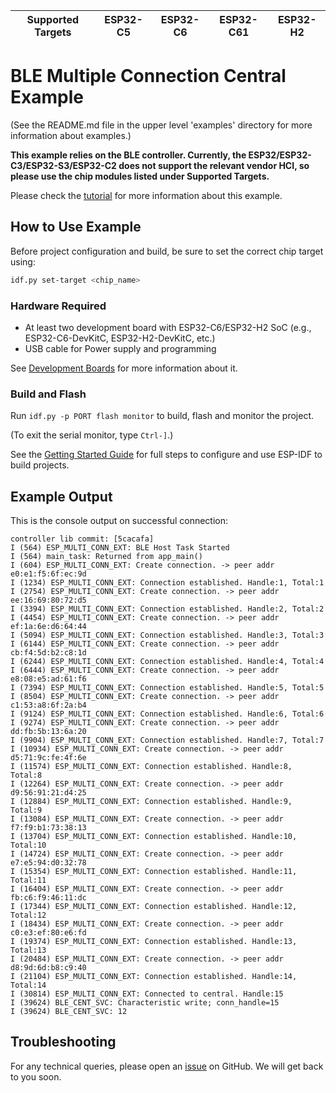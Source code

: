 | Supported Targets | ESP32-C5 | ESP32-C6 | ESP32-C61 | ESP32-H2 |
| ----------------- | -------- | -------- | --------- | -------- |

# BLE Multiple Connection Central Example

(See the README.md file in the upper level 'examples' directory for more information about examples.)

**This example relies on the BLE controller. Currently, the ESP32/ESP32-C3/ESP32-S3/ESP32-C2 does not support the relevant vendor HCI, so please use the chip modules listed under Supported Targets.**

Please check the [tutorial](tutorial/Ble*Multiple*Connections*Central*Example_Walkthrough.md) for more information about this example.

## How to Use Example

Before project configuration and build, be sure to set the correct chip target using:

```bash
idf.py set-target <chip_name>
```

### Hardware Required

* At least two development board with ESP32-C6/ESP32-H2 SoC (e.g., ESP32-C6-DevKitC, ESP32-H2-DevKitC, etc.)
* USB cable for Power supply and programming

See [Development Boards](https://www.espressif.com/en/products/devkits) for more information about it.

### Build and Flash

Run `idf.py -p PORT flash monitor` to build, flash and monitor the project.

(To exit the serial monitor, type ``Ctrl-]``.)

See the [Getting Started Guide](https://idf.espressif.com/) for full steps to configure and use ESP-IDF to build projects.

## Example Output

This is the console output on successful connection:

```
controller lib commit: [5cacafa]
I (564) ESP_MULTI_CONN_EXT: BLE Host Task Started
I (564) main_task: Returned from app_main()
I (604) ESP_MULTI_CONN_EXT: Create connection. -> peer addr e0:e1:f5:6f:ec:9d
I (1234) ESP_MULTI_CONN_EXT: Connection established. Handle:1, Total:1
I (2754) ESP_MULTI_CONN_EXT: Create connection. -> peer addr ee:16:69:80:72:d5
I (3394) ESP_MULTI_CONN_EXT: Connection established. Handle:2, Total:2
I (4454) ESP_MULTI_CONN_EXT: Create connection. -> peer addr ef:1a:6e:d6:64:44
I (5094) ESP_MULTI_CONN_EXT: Connection established. Handle:3, Total:3
I (6144) ESP_MULTI_CONN_EXT: Create connection. -> peer addr cb:f4:5d:b2:c8:1d
I (6244) ESP_MULTI_CONN_EXT: Connection established. Handle:4, Total:4
I (6444) ESP_MULTI_CONN_EXT: Create connection. -> peer addr e8:08:e5:ad:61:f6
I (7394) ESP_MULTI_CONN_EXT: Connection established. Handle:5, Total:5
I (8504) ESP_MULTI_CONN_EXT: Create connection. -> peer addr c1:53:a8:6f:2a:b4
I (9124) ESP_MULTI_CONN_EXT: Connection established. Handle:6, Total:6
I (9274) ESP_MULTI_CONN_EXT: Create connection. -> peer addr dd:fb:5b:13:6a:20
I (9904) ESP_MULTI_CONN_EXT: Connection established. Handle:7, Total:7
I (10934) ESP_MULTI_CONN_EXT: Create connection. -> peer addr d5:71:9c:fe:4f:6e
I (11574) ESP_MULTI_CONN_EXT: Connection established. Handle:8, Total:8
I (12264) ESP_MULTI_CONN_EXT: Create connection. -> peer addr d9:56:91:21:d4:25
I (12884) ESP_MULTI_CONN_EXT: Connection established. Handle:9, Total:9
I (13084) ESP_MULTI_CONN_EXT: Create connection. -> peer addr f7:f9:b1:73:38:13
I (13704) ESP_MULTI_CONN_EXT: Connection established. Handle:10, Total:10
I (14724) ESP_MULTI_CONN_EXT: Create connection. -> peer addr e7:e5:94:d0:32:78
I (15354) ESP_MULTI_CONN_EXT: Connection established. Handle:11, Total:11
I (16404) ESP_MULTI_CONN_EXT: Create connection. -> peer addr fb:c6:f9:46:11:dc
I (17344) ESP_MULTI_CONN_EXT: Connection established. Handle:12, Total:12
I (18434) ESP_MULTI_CONN_EXT: Create connection. -> peer addr c0:e3:ef:80:e6:fd
I (19374) ESP_MULTI_CONN_EXT: Connection established. Handle:13, Total:13
I (20484) ESP_MULTI_CONN_EXT: Create connection. -> peer addr d8:9d:6d:b8:c9:40
I (21104) ESP_MULTI_CONN_EXT: Connection established. Handle:14, Total:14
I (30814) ESP_MULTI_CONN_EXT: Connected to central. Handle:15
I (39624) BLE_CENT_SVC: Characteristic write; conn_handle=15
I (39624) BLE_CENT_SVC: 12
```

## Troubleshooting

For any technical queries, please open an [issue](https://github.com/espressif/esp-idf/issues) on GitHub. We will get back to you soon.
